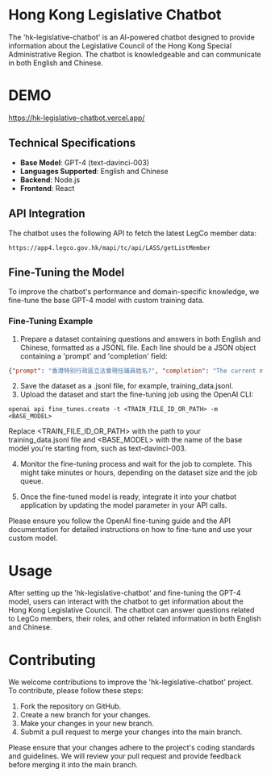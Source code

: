 # Hong Kong Legislative Chatbot

The 'hk-legislative-chatbot' is an AI-powered chatbot designed to provide information about the Legislative Council of the Hong Kong Special Administrative Region. The chatbot is knowledgeable and can communicate in both English and Chinese.
# DEMO 
https://hk-legislative-chatbot.vercel.app/
## Technical Specifications

- **Base Model**: GPT-4 (text-davinci-003)
- **Languages Supported**: English and Chinese
- **Backend**: Node.js
- **Frontend**: React

## API Integration

The chatbot uses the following API to fetch the latest LegCo member data:

```https://app4.legco.gov.hk/mapi/tc/api/LASS/getListMember```


## Fine-Tuning the Model

To improve the chatbot's performance and domain-specific knowledge, we fine-tune the base GPT-4 model with custom training data.

### Fine-Tuning Example

1. Prepare a dataset containing questions and answers in both English and Chinese, formatted as a JSONL file. Each line should be a JSON object containing a 'prompt' and 'completion' field:

```json
{"prompt": "香港特別行政區立法會現任議員姓名?", "completion": "The current members of the Legislative Council of the Hong Kong Special Administrative Region include: 梁君彥議員, 張宇人議員, 林健鋒議員, 李慧琼議員, 陳克勤議員, 陳健波議員, 梁美芬議員, 葉劉淑儀議員, 謝偉俊議員, 田北辰議員, 何俊賢議員, 易志明議員, 馬逢國議員, 陳恒鑌議員, 郭偉强議員, 葛珮帆議員, 廖長江議員, 盧偉國議員, 吳永嘉議員, 何君堯議員, 周浩鼎議員, 邵家輝議員, 容海恩議員, 陳振英議員, 陸頌雄議員, 劉國勳議員, 劉業強議員, 鄭泳舜議員, 謝偉銓議員, 江玉歡議員, 朱國強議員, 李世榮議員, 李浩然議員, 李惟宏議員, 李梓敬議員, 李鎮強議員, 狄志遠議員, 吳秋北議員, 吳傑莊議員, 周小松議員, 周文港議員, 林哲玄議員, 林振昇議員, 林素蔚議員, 林琳議員, 林順潮議員, 林新強議員, 林筱魯議員, 邱達根議員, 姚柏良議員, 洪雯議員, 梁子穎議員, 梁文廣議員, 梁熙議員, 梁毓偉議員, 陳月明議員, 陳仲尼議員, 陳沛良議員, 陳勇議員, 陳祖恒議員, 陳家珮議員, 陳曼琪議員, 陳紹雄議員, 陳凱欣議員, 陳穎欣議員, 陳學鋒議員, 張欣宇議員, 郭玲麗議員, 陸瀚民議員, 黃英豪議員, 黃俊碩議員, 黃國議員, 楊永杰議員, 管浩鳴議員, 鄧飛議員, 鄧家彪議員, 黎棟國議員, 劉智鵬議員, 霍啟剛議員, 龍漢標議員, 顏汶羽議員, 簡慧敏議員, 譚岳衡議員, 蘇長荣議員, 嚴剛議員, 何敬康議員, 尚海龍議員, 陳永光議員, 黃錦輝議員"}
```

2. Save the dataset as a .jsonl file, for example, training_data.jsonl.
3. Upload the dataset and start the fine-tuning job using the OpenAI CLI:
  
```
openai api fine_tunes.create -t <TRAIN_FILE_ID_OR_PATH> -m <BASE_MODEL>
```

Replace <TRAIN_FILE_ID_OR_PATH> with the path to your training_data.jsonl file and <BASE_MODEL> with the name of the base model you're starting from, such as text-davinci-003.

4. Monitor the fine-tuning process and wait for the job to complete. This might take minutes or hours, depending on the dataset size and the job queue.

5. Once the fine-tuned model is ready, integrate it into your chatbot application by updating the model parameter in your API calls.

Please ensure you follow the OpenAI fine-tuning guide and the API documentation for detailed instructions on how to fine-tune and use your custom model.

# Usage
After setting up the 'hk-legislative-chatbot' and fine-tuning the GPT-4 model, users can interact with the chatbot to get information about the Hong Kong Legislative Council. The chatbot can answer questions related to LegCo members, their roles, and other related information in both English and Chinese.

# Contributing
We welcome contributions to improve the 'hk-legislative-chatbot' project. To contribute, please follow these steps:

1. Fork the repository on GitHub.
2. Create a new branch for your changes.
3. Make your changes in your new branch.
4. Submit a pull request to merge your changes into the main branch.
  
Please ensure that your changes adhere to the project's coding standards and guidelines. We will review your pull request and provide feedback before merging it into the main branch.

